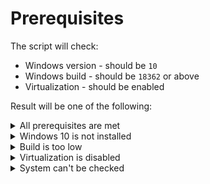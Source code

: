 # Prerequisites

The script will check:

- Windows version - should be `10`
- Windows build - should be `18362` or above
- Virtualization - should be enabled

Result will be one of the following:

<details>
    <summary>All prerequisites are met</summary>
    <p><span style="color: green">Your system is ready! You can start the setup</span> 😀 will be prompted</p>
</details>

<details>
    <summary>Windows 10 is not installed</summary>
    <p><span style="color: orange">Please install Windows 10 before going any further.</span> will be prompted</p>
</details>

<details>
    <summary>Build is too low</summary>
    <p><span style="color: orange">You need to install the latest updates before going any further.</span> will be prompted</p>
    <p>Windows Updates will automatically open.</p>
</details>

<details>
    <summary>Virtualization is disabled</summary>
    <p> <span style="color: orange">You need to enable virtualization in the BIOS.</span> will be prompted</p>
</details>

<details>
    <summary>System can't be checked</summary>
     <p><span style="color: red">Can't check your system, please check manually with a teacher.</span> will be prompted<p>
     <p>Information on Windows version and build will automatically open.</p>
     <p>Task manager will automatically open to check if Virtualization is enabled (Performance tab).</p>
</details>